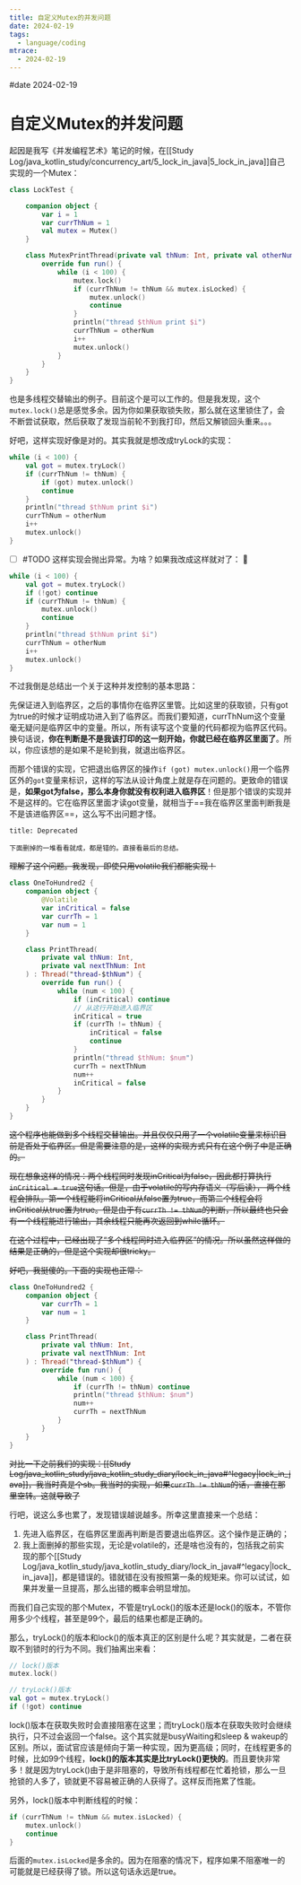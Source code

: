 ```yaml
---
title: 自定义Mutex的并发问题
date: 2024-02-19
tags:
  - language/coding
mtrace:
  - 2024-02-19
---
```


#date 2024-02-19

# 自定义Mutex的并发问题

起因是我写《并发编程艺术》笔记的时候，在[[Study Log/java_kotlin_study/concurrency_art/5_lock_in_java|5_lock_in_java]]自己实现的一个Mutex：

```kotlin
class LockTest {

    companion object {
        var i = 1
        var currThNum = 1
        val mutex = Mutex()
    }

    class MutexPrintThread(private val thNum: Int, private val otherNum: Int) : Thread("mutex-thread-$thNum") {
        override fun run() {
            while (i < 100) {
                mutex.lock()
                if (currThNum != thNum && mutex.isLocked) {
                    mutex.unlock()
                    continue
                }
                println("thread $thNum print $i")
                currThNum = otherNum
                i++
                mutex.unlock()
            }
        }
    }
}
```

也是多线程交替输出的例子。目前这个是可以工作的。但是我发现，这个`mutex.lock()`总是感觉多余。因为你如果获取锁失败，那么就在这里锁住了，会不断尝试获取，然后获取了发现当前轮不到我打印，然后又解锁回头重来。。。

好吧，这样实现好像是对的。其实我就是想改成tryLock的实现：

```kotlin
while (i < 100) {
	val got = mutex.tryLock()
	if (currThNum != thNum) {
		if (got) mutex.unlock()
		continue
	}
	println("thread $thNum print $i")
	currThNum = otherNum
	i++
	mutex.unlock()
}
```

- [ ] #TODO 这样实现会抛出异常。为啥？如果我改成这样就对了： 🔼

```kotlin
while (i < 100) {
	val got = mutex.tryLock()
	if (!got) continue
	if (currThNum != thNum) {
		mutex.unlock()
		continue
	}
	println("thread $thNum print $i")
	currThNum = otherNum
	i++
	mutex.unlock()
}
```

不过我倒是总结出一个关于这种并发控制的基本思路：

先保证进入到临界区，之后的事情你在临界区里管。比如这里的获取锁，只有got为true的时候才证明成功进入到了临界区。而我们要知道，currThNum这个变量毫无疑问是临界区中的变量。所以，所有读写这个变量的代码都视为临界区代码。换句话说，**你在判断是不是我该打印的这一刻开始，你就已经在临界区里面了**。所以，你应该想的是如果不是轮到我，就退出临界区。

而那个错误的实现，它把退出临界区的操作`if (got) mutex.unlock()`用一个临界区外的`got`变量来标识，这样的写法从设计角度上就是存在问题的。更致命的错误是，**如果got为false，那么本身你就没有权利进入临界区**！但是那个错误的实现并不是这样的。它在临界区里面才读got变量，就相当于==我在临界区里面判断我是不是该进临界区==，这么写不出问题才怪。

```ad-error
title: Deprecated

下面删掉的一堆看看就成，都是错的。直接看最后的总结。
```

~~理解了这个问题。我发现，即使只用volatile我们都能实现！~~

```kotlin
class OneToHundred2 {
    companion object {
        @Volatile
        var inCritical = false
        var currTh = 1
        var num = 1
    }

    class PrintThread(
        private val thNum: Int,
        private val nextThNum: Int
    ) : Thread("thread-$thNum") {
        override fun run() {
            while (num < 100) {
                if (inCritical) continue
                // 从这行开始进入临界区
                inCritical = true
                if (currTh != thNum) {
                    inCritical = false
                    continue
                }
                println("thread $thNum: $num")
                currTh = nextThNum
                num++
                inCritical = false
            }
        }
    }
}
```

~~这个程序也能做到多个线程交替输出。并且仅仅只用了一个volatile变量来标识目前是否处于临界区。但是需要注意的是，这样的实现方式只有在这个例子中是正确的。~~

~~现在想象这样的情况：两个线程同时发现inCritical为false，因此都打算执行`inCritical = true`这句话。但是，由于volatile的写内存语义（写后读）， 两个线程会排队。第一个线程能将inCritical从false置为true，而第二个线程会将inCritical从true置为true。但是由于有`currTh != thNum`的判断，所以最终也只会有一个线程能进行输出，其余线程只能再次返回到while循环。~~

~~在这个过程中，已经出现了“多个线程同时进入临界区”的情况。所以虽然这样做的结果是正确的，但是这个实现却很tricky。~~

~~好吧，我挺傻的。下面的实现也正常：~~

```kotlin
class OneToHundred2 {
    companion object {
        var currTh = 1
        var num = 1
    }

    class PrintThread(
        private val thNum: Int,
        private val nextThNum: Int
    ) : Thread("thread-$thNum") {
        override fun run() {
            while (num < 100) {
                if (currTh != thNum) continue
                println("thread $thNum: $num")
                num++
                currTh = nextThNum
            }
        }
    }
}
```

~~对比一下之前我们的实现：[[Study Log/java_kotlin_study/java_kotlin_study_diary/lock_in_java#^legacy|lock_in_java]]，我当时真是个sb。我当时的实现，如果`currTh != thNum`的话，直接在那里空转。这就导致了~~

行吧，说这么多也累了，发现错误越说越多。所幸这里直接来一个总结：

1. 先进入临界区，在临界区里面再判断是否要退出临界区。这个操作是正确的；
2. 我上面删掉的那些实现，无论是volatile的，还是啥也没有的，包括我之前实现的那个[[Study Log/java_kotlin_study/java_kotlin_study_diary/lock_in_java#^legacy|lock_in_java]]，都是错误的。错就错在没有按照第一条的规矩来。你可以试试，如果并发量一旦提高，那么出错的概率会明显增加。

而我们自己实现的那个Mutex，不管是tryLock()的版本还是lock()的版本，不管你用多少个线程，甚至是99个，最后的结果也都是正确的。

那么，tryLock()的版本和lock()的版本真正的区别是什么呢？其实就是，二者在获取不到锁时的行为不同。我们抽离出来看：

```kotlin
// lock()版本
mutex.lock()
```

```kotlin
// tryLock()版本
val got = mutex.tryLock()
if (!got) continue
```

lock()版本在获取失败时会直接阻塞在这里；而tryLock()版本在获取失败时会继续执行，只不过会返回一个false。这个其实就是busyWaiting和sleep \& wakeup的区别。所以，面试官应该是倾向于第一种实现，因为更高级；同时，在线程更多的时候，比如99个线程，**lock()的版本其实是比tryLock()更快的**。而且要快非常多！就是因为tryLock()由于是非阻塞的，导致所有线程都在忙着抢锁，那么一旦抢锁的人多了，锁就更不容易被正确的人获得了。这样反而拖累了性能。

另外，lock()版本中判断线程的时候：

```kotlin
if (currThNum != thNum && mutex.isLocked) {
	mutex.unlock()
	continue
}
```

后面的`mutex.isLocked`是多余的。因为在阻塞的情况下，程序如果不阻塞唯一的可能就是已经获得了锁。所以这句话永远是true。